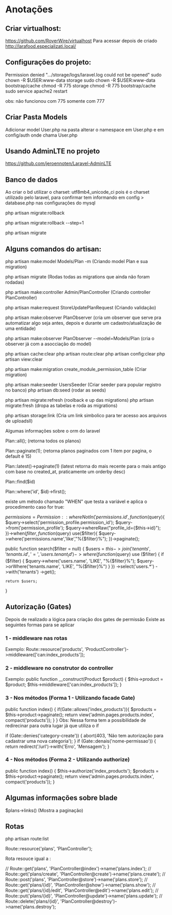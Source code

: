 # Anotações



## Criar virtualhost:
https://github.com/RoverWire/virtualhost
Para acessar depois de criado 
http://larafood.especializati.local/


## Configurações do projeto:

Permission denied ".../storage/logs/laravel.log could not be opened"
sudo chown -R $USER:www-data storage
sudo chown -R $USER:www-data bootstrap/cache
chmod -R 775 storage
chmod -R 775 bootstrap/cache
sudo service apache2 restart

obs: não funcionou com 775 somente com 777

## Criar Pasta Models 
Adicionar model User.php na pasta
alterar o namespace em User.php e em config/auth onde chama User.php


## Usando AdminLTE no projeto 
https://github.com/jeroennoten/Laravel-AdminLTE


## Banco de dados
Ao criar o bd utilizar o charset: utf8mb4_unicode_ci
pois é o charset utilizado pelo laravel, para confirmar tem informando em config > database.php nas configurações do mysql

php artisan migrate:rollback

php artisan migrate:rollback --step=1

php artisan migrate



## Alguns comandos do artisan:

php artisan make:model Models/Plan -m (Criando model Plan e sua migration)

php artisan migrate (Rodas todas as migrations que ainda não foram rodadas)

php artisan make:controller Admin/PlanController (Criando controller PlanController)

php artisan make:request StoreUpdatePlanRequest (Criando validação)

php artisan make:observer PlanObserver (cria um observer que serve pra automatizar algo seja antes, depois e durante um cadastro/atualização de uma entidade)

php artisan make:observer PlanObserver --model=Models/Plan (cria o observer já com a asocciação do model) 

php artisan cache:clear
php artisan route:clear 
php artisan config:clear
php artisan view:clear

php artisan make:migration create_module_permission_table (Criar migration)

php artisan make:seeder UsersSeeder (Criar seeder para popular registro no banco)
php artisan db:seed (rodar as seeds)

php artisan migrate:refresh (roolback e up das migrations)
php artisan migrate:fresh (dropa as tabelas e roda as migrations)

php artisan storage:link (Cria um link simbolico para ter acesso aos arquivos de uploadsll)

Algumas informações sobre o orm do laravel

Plan::all(); (retorna todos os planos)

Plan::paginate(1); (retorna planos paginados com 1 item por pagina, o default é 15)

Plan::latest()->paginate(1) (latest retorna do mais recente para o mais antigo com base no created_at,  praticamente um orderby desc)

Plan::find($id)

Plan::where('id', $id)->first();

existe um método chamado "WHEN" que testa a variável e aplica o procedimento caso for true:

$permissions = Permission::whereNotIn('permissions.id', function($query){
                                $query->select('permission_profile.permission_id');
                                $query->from('permission_profile');
                                $query->whereRaw("profile_id={$this->id}");
                            })->when($filter, function($query) use($filter){
                                $query->where('permissions.name','like',"%{$filter}%");
                            })->paginate();


public function search($filter = null)
{
    $users = $this->join('tenants', 'tenants.id', '=', 'users.tenant_id')
        ->where(function ($query) use ($filter) {
            if ($filter) {
                $query->where('users.name', 'LIKE', "%{$filter}%");
                $query->orWhere('tenants.name', 'LIKE', "%{$filter}%")
            }
        })
        ->select('users.*')
        ->with('tenants')
        ->get();

    return $users;
}

## Autorização (Gates)

Depois de realizado a lógica para criação dos gates de permissão 
Existe as seguintes formas para se aplicar

### 1 - middleware nas rotas 
Exemplo:
Route::resource('products', 'ProductController')->middleware(['can:index_products']);

### 2 - middleware no construtor do controller
Exemplo:
public function __construct(Product $product)
    {
        $this->product = $product;
        $this->middleware(['can:index_products']);
    }

### 3 - Nos métodos (Forma 1 - Utilizando facade Gate)

public function index()
    {
        if(Gate::allows('index_products')){
            $products = $this->product->paginate();
            return view('admin.pages.products.index', compact('products'));
        }
    }
Obs: Nessa forma tem a possibilidade de redirecinar para outra lugar já que utiliza o if

if (Gate::denies('category-create')) {
    abort(403, 'Não tem autorização para cadastrar uma nova categoria');
}
if (Gate::denais('nome-permissao')) {
    return redirect('/url')->with('Erro', 'Mensagem');
}

### 4 - Nos métodos (Forma 2 - Utilizando authorize)    

public function index()
    {
        $this->authorize('index_products');
        $products = $this->product->paginate();
        return view('admin.pages.products.index', compact('products'));
    }

## Algumas informações sobre blade 

$plans->links()  (Mostra a paginação)


## Rotas 
php artisan route:list

Route::resource('plans', 'PlanController');

Rota resouce igual a :

// Route::get('plans', 'PlanController@index')->name('plans.index');
// Route::get('plans/create', 'PlanController@create')->name('plans.create');
// Route::post('plans', 'PlanController@store')->name('plans.store');
// Route::get('plans/{id}', 'PlanController@show')->name('plans.show');
// Route::get('plans/{id}/edit', 'PlanController@edit')->name('plans.edit');
// Route::put('plans/{id}', 'PlanController@update')->name('plans.update');
// Route::delete('plans/{id}', 'PlanController@destroy')->name('plans.destroy');


